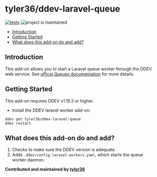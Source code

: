 # tyler36/ddev-laravel-queue <!-- omit in toc -->

[![tests](https://github.com/tyler36/ddev-laravel-queue/actions/workflows/tests.yml/badge.svg)](https://github.com/tyler36/ddev-laravel-queue/actions/workflows/tests.yml) ![project is maintained](https://img.shields.io/maintenance/yes/2025.svg)

- [Introduction](#introduction)
- [Getting Started](#getting-started)
- [What does this add-on do and add?](#what-does-this-add-on-do-and-add)

## Introduction

This add-on allows you to start a Laravel queue worker through the DDEV web service. See [offical Queues documentation](https://laravel.com/docs/9.x/queues) for more details.

## Getting Started

This add-on requires DDEV v1.19.3 or higher.

- Install the DDEV laravel worker add-on:

```shell
ddev get tyler36/ddev-laravel-queue
ddev restart
```

## What does this add-on do and add?

1. Checks to make sure the DDEV version is adequate.
2. Adds `.ddev/config.laravel-workers.yaml`, which starts the queue worker daemon.

**Contributed and maintained by [tyler36](https://github.com/tyler36)**
